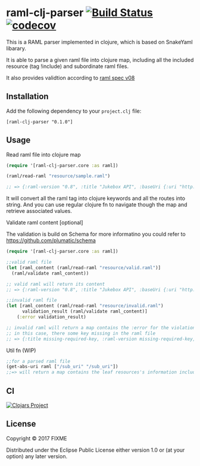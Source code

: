 # raml-clj-parser [![Build Status](https://travis-ci.org/zacyang/raml-clj-parser.svg?branch=master)](https://travis-ci.org/zacyang/raml-clj-parser) [![codecov](https://codecov.io/gh/zacyang/raml-clj-parser/branch/master/graph/badge.svg)](https://codecov.io/gh/zacyang/raml-clj-parser)
This is a RAML parser implemented in clojure, which is based on SnakeYaml libarary.

It is able to parse a given raml file into clojure map, including all the included resource (tag !include) and subordinate raml files.

It also provides validtion according to [raml spec v08](https://github.com/raml-org/raml-spec/blob/master/versions/raml-08/raml-08.md)

## Installation

Add the following dependency to your `project.clj` file:

    [raml-clj-parser "0.1.0"]

## Usage

Read raml file into clojure map

```clojure
(require '[raml-clj-parser.core :as raml])

(raml/read-raml "resource/sample.raml")

;; => {:raml-version "0.8", :title "Jukebox API", :baseUri {:uri "http://jukebox.api.com", :raml-clj-parser.reader/uri-parameters []}, :version "v1"}

```
It will convert all the raml tag into clojure keywords and all the routes into string.
And you can use regular clojure fn to navigate though the map and retrieve associated values.


Validate raml content [optional]

The validation is build on Schema for more informatino you could refer to https://github.com/plumatic/schema
```clojure
(require '[raml-clj-parser.core :as raml])

;;valid raml file
(let [raml_content (raml/read-raml "resource/valid.raml")]
  (raml/validate raml_content))

;; valid raml will return its content
;; => {:raml-version "0.8", :title "Jukebox API", :baseUri {:uri "http://jukebox.api.com", :raml-clj-parser.reader/uri-parameters []}, :version "v1"}

;;invalid raml file
(let [raml_content (raml/read-raml "resource/invalid.raml")
      validation_result (raml/validate raml_content)]
    (:error validation_result)

;; invalid raml will return a map contains the :error for the violation
;; in this case, there some key missing in the raml file
;; => {:title missing-required-key, :raml-version missing-required-key, :baseUri missing-required-key, (not ("Resource must starts with /" :error)) invalid-key}

```

Util fn (WIP)
```clojure
;;for a parsed raml file
(get-abs-uri raml ["/sub_uri" "/sub_uri"])
;;=> will return a map contains the leaf resources's information including uri parameter and header

```


## CI

[![Clojars Project](https://img.shields.io/clojars/v/raml-clj-parser.svg)](https://clojars.org/raml-clj-parser)

## License

Copyright © 2017 FIXME

Distributed under the Eclipse Public License either version 1.0 or (at
your option) any later version.
